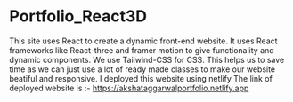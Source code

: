 # Portfolio_React3D
This site uses React to create a dynamic front-end website. It uses React frameworks like React-three and framer motion to give functionality and dynamic components. We use Tailwind-CSS for CSS. This helps us to save time as we can just use a lot of ready made classes to make our website beatiful and responsive.
I deployed this website using netlify
The link of deployed website is :-
  https://akshataggarwalportfolio.netlify.app
